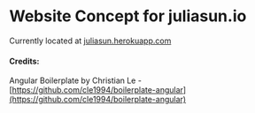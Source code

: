 # Website Concept for juliasun.io

Currently located at [juliasun.herokuapp.com](https://juliasun.herokuapp.com)

#### Credits:

Angular Boilerplate by Christian Le - [https://github.com/cle1994/boilerplate-angular](https://github.com/cle1994/boilerplate-angular)
